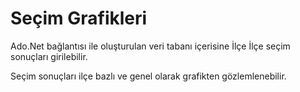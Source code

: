 # Seçim Grafikleri

Ado.Net bağlantısı ile oluşturulan veri tabanı içerisine İlçe İlçe seçim sonuçları girilebilir.

Seçim sonuçları ilçe bazlı ve genel olarak grafikten gözlemlenebilir.

